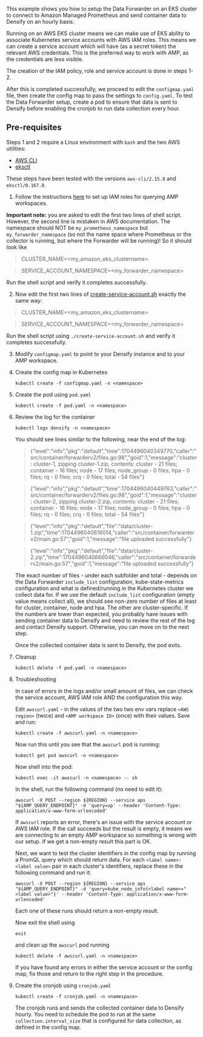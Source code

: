 This example shows you how to setup the Data Forwarder on an EKS cluster to connect to Amazon Managed Prometheus and send container data to Densify on an hourly basis. 

Running on an AWS EKS cluster means we can make use of EKS ability to associate Kubernetes service accounts with AWS IAM roles. This means we can create a service account which will have (as a secret token) the relevant AWS credentials. This is the preferred way to work with AMP, as the credentials are less visible.

The creation of the IAM policy, role and service account is done in steps 1-2. 

After this is completed successfully, we proceed to edit the `configmap.yaml` file, then create the config map to pass the settings to `config.yaml`. To test the Data Forwarder setup, create a pod to ensure that data is sent to Densify before enabling the cronjob to run data collection every hour.

## Pre-requisites

Steps 1 and 2 require a Linux environment with `bash` and the two AWS utilities:

* [AWS CLI](https://docs.aws.amazon.com/cli/latest/userguide/getting-started-install.html#getting-started-install-instructions)
* [eksctl](https://eksctl.io/installation/#for-unix)

These steps have been tested with the versions `aws-cli/2.15.8` and `eksctl/0.167.0`.

1. Follow the instructions [here](https://docs.aws.amazon.com/prometheus/latest/userguide/set-up-irsa.html#set-up-irsa-query) to set up IAM roles for querying AMP workspaces.

**Important note:** you are asked to edit the first two lines of shell script. However, the second line is mistaken in AWS documentation. The namespace should NOT be `my_prometheus_namespace` but `my_forwarder_namespace` (so not the name space where Prometheus or the collector is running, but where the Forwarder will be running)! So it should look like

> CLUSTER_NAME=<my_amazon_eks_clustername>

> SERVICE_ACCOUNT_NAMESPACE=<my_forwarder_namespace>

Run the shell script and verify it completes successfully.

2. Now edit the first two lines of [create-service-account.sh](./create-service-account.sh) exactly the same way:

> CLUSTER_NAME=<my_amazon_eks_clustername>

> SERVICE_ACCOUNT_NAMESPACE=<my_forwarder_namespace>

Run the shell script using
`./create-service-account.sh`
and verify it completes successfully.

3. Modify `configmap.yaml` to point to your Densify instance and to your AMP workspace.

4. Create the config map in Kubernetes
    
    `kubectl create -f configmap.yaml -n <namespace>`
	
5. Create the pod using `pod.yaml`
    
    `kubectl create -f pod.yaml -n <namespace>`
	
6. Review the log for the container
	
	`kubectl logs densify -n <namespace>`
	
	You should see lines similar to the following, near the end of the log:

	> {"level":"info","pkg":"default","time":1704496040349770,"caller":"src/container/forwarderv2/files.go:98","goid":1,"message":"cluster : cluster-1, zipping cluster-1.zip, contents: cluster - 21 files; container - 16 files; node - 17 files; node_group - 0 files; hpa - 0 files; rq - 0 files; crq - 0 files; total - 54 files"}

	> {"level":"info","pkg":"default","time":1704496040449763,"caller":"src/container/forwarderv2/files.go:98","goid":1,"message":"cluster : cluster-2, zipping cluster-2.zip, contents: cluster - 21 files; container - 16 files; node - 17 files; node_group - 0 files; hpa - 0 files; rq - 0 files; crq - 0 files; total - 54 files"}

	> {"level":"info","pkg":"default","file":"data/cluster-1.zip","time":1704496040616014,"caller":"src/container/forwarderv2/main.go:57","goid":1,"message":"file uploaded successfully"}

	> {"level":"info","pkg":"default","file":"data/cluster-2.zip","time":1704496040666046,"caller":"src/container/forwarderv2/main.go:57","goid":1,"message":"file uploaded successfully"}

	The exact number of files - under each subfolder and total - depends on the Data Forwarder `include_list` configuration, kube-state-metrics configuration and what is defined/running in the Kubernetes cluster we collect data for. If we use the default `include_list` configuration (empty value means collect all), we should see non-zero number of files at least for cluster, container, node and hpa. The other are cluster-specific.
	If the numbers are lower than expected, you probably have issues with sending container data to Densify and need to review the rest of the log and contact Densify support. Otherwise, you can move on to the next step.
	
	Once the collected container data is sent to Densify, the pod exits.

7. Cleanup

    `kubectl delete -f pod.yaml -n <namespace>`

8. Troubleshooting

	In case of errors in the logs and/or small amount of files, we can check the service account, AWS IAM role AND the configuration this way.

	Edit `awscurl.yaml` - in the values of the two two env vars replace `<AWS region>` (twice) and `<AMP workspace ID>` (once) with their values. Save and run:

    `kubectl create -f awscurl.yaml -n <namespace>`

	Now run this until you see that the `awscurl` pod is running:

    `kubectl get pod awscurl -n <namespace>`

	Now shell into the pod:

    `kubectl exec -it awscurl -n <namespace> -- sh`

	In the shell, run the following command (no need to edit it):
	
    `awscurl -X POST --region ${REGION} --service aps "${AMP_QUERY_ENDPOINT}" -d 'query=up' --header 'Content-Type: application/x-www-form-urlencoded'`
	
	If `awscurl` reports an error, there's an issue with the service account or AWS IAM role. If the call succeeds but the result is empty, it means we are connecting to an empty AMP workspace so something is wrong with our setup. If we get a non-empty result this part is OK.

	Next, we want to test the cluster identifiers in the config map by running a PromQL query which should return data. For each `<label name>: <label value>` pair in each cluster's identifiers, replace these in the following command and run it:

    `awscurl -X POST --region ${REGION} --service aps "${AMP_QUERY_ENDPOINT}" -d 'query=kube_node_info{<label name>="<label value>"}' --header 'Content-Type: application/x-www-form-urlencoded'`

	Each one of these runs should return a non-empty result.

	Now exit the shell using

	`exit`

	and clean up the `awscurl` pod running

    `kubectl delete -f awscurl.yaml -n <namespace>`

	If you have found any errors in either the service account or the config map, fix those and return to the right step in the procedure.

9. Create the cronjob using `cronjob.yaml`
    
    `kubectl create -f cronjob.yaml -n <namespace>`
	
	The cronjob runs and sends the collected container data to Densify hourly. You need to schedule the pod to run at the same `collection.interval_size` that is configured for data collection, as defined in the config map.
